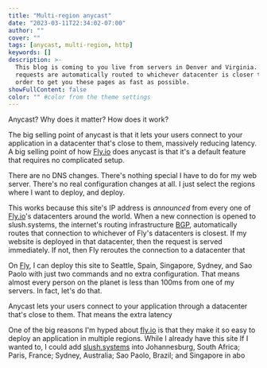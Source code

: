 ```yaml
---
title: "Multi-region anycast"
date: "2023-03-11T22:34:02-07:00"
author: ""
cover: ""
tags: [anycast, multi-region, http]
keywords: []
description: >-
  This blog is coming to you live from servers in Denver and Virginia. Your
  requests are automatically routed to whichever datacenter is closer to you in
  order to get you these pages as fast as possible.
showFullContent: false
color: "" #color from the theme settings
---
```


Anycast? Why does it matter? How does it work?

The big selling point of anycast is that it lets your users connect to your
application in a datacenter that's close to them, massively reducing latency. A
big selling point of how [Fly.io](https://fly.io/) does anycast is that it's a
default feature that requires no complicated setup.

There are no DNS changes. There's nothing special I have to do for my web
server. There's no real configuration changes at all. I just select the regions
where I want to deploy, and deploy.

This works because this site's IP address is _announced_ from every one of
[Fly.io](https://fly.io/)'s datacenters around the world. When a new connection
is opened to slush.systems, the internet's routing infrastructure
[BGP](https://en.wikipedia.org/wiki/Border_Gateway_Protocol), automatically
routes that connection to whichever of Fly's datacenters is closest. If my
website is deployed in that datacenter, then the request is served immediately.
If not, then Fly reroutes the connection to a datacenter that 

On [Fly](https://fly.io/), I can deploy this site to Seattle, Spain, Singapore,
Sydney, and Sao Paolo with just two commands and no extra configuration. That
means almost every person on the planet is less than 100ms from one of my
servers. In fact, let's do that.

Anycast lets your users connect to your application through a datacenter that's
close to them. That means the extra latency 

One of the big reasons I'm hyped about [fly.io](https://fly.io/) is that they
make it so easy to deploy an application in multiple regions. While I already
have this site If I wanted to, I
could add [slush.systems](https://slush.systems/) into Johannesburg, South
Africa; Paris, France; Sydney, Australia; Sao Paolo, Brazil; and Singapore in
abo
